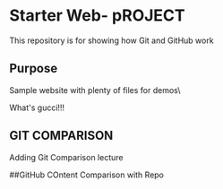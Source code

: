 
# Starter Web- pROJECT

This repository is for showing how Git and GitHub work

## Purpose

Sample website with plenty of files for demos\\

What's gucci!!!
## GIT COMPARISON
Adding Git Comparison lecture

##GitHub COntent
Comparison with Repo
